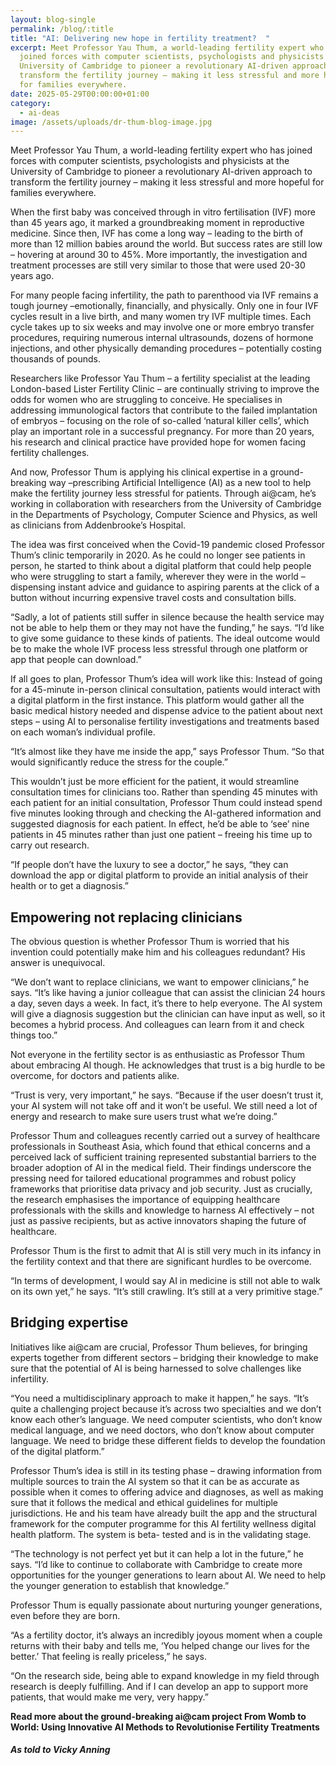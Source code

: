 ```yaml
---
layout: blog-single
permalink: /blog/:title
title: "AI: Delivering new hope in fertility treatment?  "
excerpt: Meet Professor Yau Thum, a world-leading fertility expert who has
  joined forces with computer scientists, psychologists and physicists at the
  University of Cambridge to pioneer a revolutionary AI-driven approach to
  transform the fertility journey – making it less stressful and more hopeful
  for families everywhere.
date: 2025-05-29T00:00:00+01:00
category:
  - ai-deas
image: /assets/uploads/dr-thum-blog-image.jpg
---
```

Meet Professor Yau Thum, a world-leading fertility expert who has joined forces with computer scientists, psychologists and physicists at the University of Cambridge to pioneer a revolutionary AI-driven approach to transform the fertility journey – making it less stressful and more hopeful for families everywhere.

When the first baby was conceived through in vitro fertilisation (IVF) more than 45 years ago, it marked a groundbreaking moment in reproductive medicine. Since then, IVF has come a long way – leading to the birth of more than 12 million babies around the world.  But success rates are still low – hovering at around 30 to 45%.  More importantly, the investigation and treatment processes are still very similar to those that were used 20-30 years ago.

For many people facing infertility, the path to parenthood via IVF remains a tough journey –emotionally, financially, and physically. Only one in four IVF cycles result in a live birth, and many women try IVF multiple times. Each cycle takes up to six weeks and may involve one or more embryo transfer procedures, requiring numerous internal ultrasounds, dozens of hormone injections, and other physically demanding procedures – potentially costing thousands of pounds.

Researchers like Professor Yau Thum – a fertility specialist at the leading London-based Lister Fertility Clinic – are continually striving to improve the odds for women who are struggling to conceive. He specialises in addressing immunological factors that contribute to the failed implantation of embryos – focusing on the role of so-called ‘natural killer cells’, which play an important role in a successful pregnancy. For more than 20 years, his research and clinical practice have provided hope for women facing fertility challenges.

And now, Professor Thum is applying his clinical expertise in a ground-breaking way –prescribing Artificial Intelligence (AI) as a new tool to help make the fertility journey less stressful for patients. Through ai@cam, he’s working in collaboration with researchers from the University of Cambridge in the Departments of Psychology, Computer Science and Physics, as well as clinicians from Addenbrooke’s Hospital.

The idea was first conceived when the Covid-19 pandemic closed Professor Thum’s clinic temporarily in 2020. As he could no longer see patients in person, he started to think about a digital platform that could help people who were struggling to start a family, wherever they were in the world – dispensing instant advice and guidance to aspiring parents at the click of a button without incurring expensive travel costs and consultation bills.

“Sadly, a lot of patients still suffer in silence because the health service may not be able to help them or they may not have the funding,” he says. “I’d like to give some guidance to these kinds of patients. The ideal outcome would be to make the whole IVF process less stressful through one platform or app that people can download.”

If all goes to plan, Professor Thum’s idea will work like this: Instead of going for a 45-minute in-person clinical consultation, patients would interact with a digital platform in the first instance. This platform would gather all the basic medical history needed and dispense advice to the patient about next steps – using AI to personalise fertility investigations and treatments based on each woman’s individual profile.

“It’s almost like they have me inside the app,” says Professor Thum. “So that would significantly reduce the stress for the couple.”

This wouldn’t just be more efficient for the patient, it would streamline consultation times for clinicians too. Rather than spending 45 minutes with each patient for an initial consultation, Professor Thum could instead spend five minutes looking through and checking the AI-gathered information and suggested diagnosis for each patient. In effect, he’d be able to ‘see’ nine patients in 45 minutes rather than just one patient – freeing his time up to carry out research.

“If people don’t have the luxury to see a doctor,” he says, “they can download the app or digital platform to provide an initial analysis of their health or to get a diagnosis.”

## Empowering not replacing clinicians

The obvious question is whether Professor Thum is worried that his invention could potentially make him and his colleagues redundant? His answer is unequivocal.

“We don’t want to replace clinicians, we want to empower clinicians,” he says. “It’s like having a junior colleague that can assist the clinician 24 hours a day, seven days a week. In fact, it’s there to help everyone. The AI system will give a diagnosis suggestion but the clinician can have input as well, so it becomes a hybrid process. And colleagues can learn from it and check things too.”

Not everyone in the fertility sector is as enthusiastic as Professor Thum about embracing AI though. He acknowledges that trust is a big hurdle to be overcome, for doctors and patients alike.

“Trust is very, very important,” he says. “Because if the user doesn’t trust it, your AI system will not take off and it won’t be useful. We still need a lot of energy and research to make sure users trust what we’re doing.”

Professor Thum and colleagues recently carried out a survey of healthcare professionals in Southeast Asia, which found that ethical concerns and a perceived lack of sufficient training represented substantial barriers to the broader adoption of AI in the medical field.  Their findings underscore the pressing need for tailored educational programmes and robust policy frameworks that prioritise data privacy and job security. Just as crucially, the research emphasises the importance of equipping healthcare professionals with the skills and knowledge to harness AI effectively – not just as passive recipients, but as active innovators shaping the future of healthcare.

Professor Thum is the first to admit that AI is still very much in its infancy in the fertility context and that there are significant hurdles to be overcome.

“In terms of development, I would say AI in medicine is still not able to walk on its own yet,” he says. “It’s still crawling. It’s still at a very primitive stage.”

## Bridging expertise

Initiatives like ai@cam are crucial, Professor Thum believes, for bringing experts together from different sectors – bridging their knowledge to make sure that the potential of AI is being harnessed to solve challenges like infertility.

“You need a multidisciplinary approach to make it happen,” he says. “It’s quite a challenging project because it’s across two specialties and we don’t know each other’s language. We need computer scientists, who don’t know medical language, and we need doctors, who don’t know about computer language. We need to bridge these different fields to develop the foundation of the digital platform.”

Professor Thum’s idea is still in its testing phase – drawing information from multiple sources to train the AI system so that it can be as accurate as possible when it comes to offering advice and diagnoses, as well as making sure that it follows the medical and ethical guidelines for multiple jurisdictions. He and his team have already built the app and the structural framework for the computer programme for this AI fertility wellness digital health platform. The system is beta- tested and is in the validating stage.

“The technology is not perfect yet but it can help a lot in the future,” he says. “I’d like to continue to collaborate with Cambridge to create more opportunities for the younger generations to learn about AI. We need to help the younger generation to establish that knowledge.”

Professor Thum is equally passionate about nurturing younger generations, even before they are born.

“As a fertility doctor, it’s always an incredibly joyous moment when a couple returns with their baby and tells me, ‘You helped change our lives for the better.’ That feeling is really priceless,” he says.

“On the research side, being able to expand knowledge in my field through research is deeply fulfilling. And if I can develop an app to support more patients, that would make me very, very happy.”

**Read more about the ground-breaking ai@cam project From Womb to World: Using Innovative AI Methods to Revolutionise Fertility Treatments**

##### *A﻿s told to Vicky Anning*